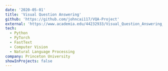 ```yaml
---
date: '2020-05-01'
title: 'Visual Question Answering'
github: 'https://github.com/johncai117/VQA-Project'
external: 'https://www.academia.edu/44232933/Visual_Question_Answering_using_LSTM_and_ResNet'
tech:
  - Python
  - PyTorch
  - FastText
  - Computer Vision
  - Natural Language Processing
company: Princeton University
showInProjects: false
---
```


